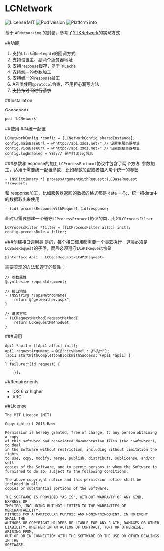 # LCNetwork

![License MIT](https://img.shields.io/dub/l/vibe-d.svg)
![Pod version](http://img.shields.io/cocoapods/v/LCNetwork.svg?style=flat)
![Platform info](http://img.shields.io/cocoapods/p/LCNetwork.svg?style=flat)


基于 `AFNetworking` 的封装，参考了[YTKNetwork](https://github.com/yuantiku/YTKNetwork)的实现方式

##功能
1. 支持`block`和`delegate`的回调方式
2. 支持设置主、副两个服务器地址
3. 支持`response`缓存，基于`TMCache`
4. 支持统一的参数加工
5. 支持统一的`response`加工
6. API类使用`@protocol`约束，不用担心漏写方法
7. ~~支持按时间进行请求~~

##Installation

Cocoapods:
```
pod 'LCNetwork'
```

##使用
###统一配置
```
LCNetworkConfig *config = [LCNetworkConfig sharedInstance];
config.mainBaseUrl = @"http://api.zdoz.net/";// 设置主服务器地址
config.viceBaseUrl = @"http://api.zdoz.net/";// 设置副服务器地址
config.logEnabled = YES;// 是否打印log信息
```
###参数和response的加工
`LCProcessProtocol`协议中包含了两个方法:
参数加工，适用于需要统一配置参数，比如参数加密或者加入某个统一的参数
```
- (NSDictionary *) processArgumentWithRequest:(LCBaseRequest *)request;
```
和
response加工，比如服务器返回的数据的格式都是 data = {};，统一把data中的数据取出来使用
```
- (id) processResponseWithRequest:(id)response;
```
此时只需要创建一个遵守`LCProcessProtocol`协议的类，比如`LCProcessFilter`
```
LCProcessFilter *filter = [[LCProcessFilter alloc] init];
config.processRule = filter;
```

###创建接口调用类
是的，每个接口调用都需要一个类去执行，这类必须是`LCBaseRequest`的子类，而且必须遵守`LCAPIRequest`协议
```
@interface Api1 : LCBaseRequest<LCAPIRequest>
```
需要实现的方法和遵守的属性：
```
// 参数属性
@synthesize requestArgument;

// 接口地址
- (NSString *)apiMethodName{
    return @"getweather.aspx";
}

// 请求方式
- (LCRequestMethod)requestMethod{
    return LCRequestMethodGet;
}
```
###调用
```
Api1 *api1 = [[Api1 alloc] init];
api1.requestArgument = @{@"cityName" : @"杭州"};
[api1 startWithCompletionBlockWithSuccess:^(Api1 *api1) {
  ...
} failure:^(id request) {
  ...
    }];
```


##Requirements
* iOS 6 or higher
* ARC


##License
```
The MIT License (MIT)

Copyright (c) 2015 Bawn

Permission is hereby granted, free of charge, to any person obtaining a copy
of this software and associated documentation files (the "Software"), to deal
in the Software without restriction, including without limitation the rights
to use, copy, modify, merge, publish, distribute, sublicense, and/or sell
copies of the Software, and to permit persons to whom the Software is
furnished to do so, subject to the following conditions:

The above copyright notice and this permission notice shall be included in all
copies or substantial portions of the Software.

THE SOFTWARE IS PROVIDED "AS IS", WITHOUT WARRANTY OF ANY KIND, EXPRESS OR
IMPLIED, INCLUDING BUT NOT LIMITED TO THE WARRANTIES OF MERCHANTABILITY,
FITNESS FOR A PARTICULAR PURPOSE AND NONINFRINGEMENT. IN NO EVENT SHALL THE
AUTHORS OR COPYRIGHT HOLDERS BE LIABLE FOR ANY CLAIM, DAMAGES OR OTHER
LIABILITY, WHETHER IN AN ACTION OF CONTRACT, TORT OR OTHERWISE, ARISING FROM,
OUT OF OR IN CONNECTION WITH THE SOFTWARE OR THE USE OR OTHER DEALINGS IN THE
SOFTWARE.

```

